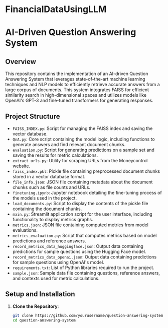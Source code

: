 # FinancialDataUsingLLM

# AI-Driven Question Answering System

## Overview
This repository contains the implementation of an AI-driven Question Answering System that leverages state-of-the-art machine learning techniques and NLP models to efficiently retrieve accurate answers from a large corpus of documents. This system integrates FAISS for efficient similarity search in high-dimensional spaces and utilizes models like OpenAI's GPT-3 and fine-tuned transformers for generating responses.

## Project Structure
- `FAISS_INDEX.py`: Script for managing the FAISS index and saving the vector database.
- `QnA.py`: Core script containing the model logic, including functions to generate answers and find relevant document chunks.
- `evaluation.py`: Script for generating predictions on a sample set and saving the results for metric calculations.
- `extract_urls.py`: Utility for scraping URLs from the Moneycontrol website.
- `faiss_index.pkl`: Pickle file containing preprocessed document chunks stored in a vector database format.
- `file_info.json`: JSON file containing metadata about the document chunks such as file counts and URLs.
- `finetuning.ipynb`: Jupyter notebook detailing the fine-tuning process of the models used in the project.
- `load_documents.py`: Script to display the contents of the pickle file containing the document chunks.
- `main.py`: Streamlit application script for the user interface, including functionality to display metrics graphs.
- `metrics.json`: JSON file containing computed metrics from model evaluations.
- `metrics_evaluation.py`: Script that computes metrics based on model predictions and reference answers.
- `record_metrics_data_huggingface.json`: Output data containing predictions for sample questions using the Hugging Face model.
- `record_metrics_data_openai.json`: Output data containing predictions for sample questions using OpenAI's model.
- `requirements.txt`: List of Python libraries required to run the project.
- `sample.json`: Sample data file containing questions, reference answers, and contexts used for metric calculations.

## Setup and Installation
1. **Clone the Repository**:
   ```bash
   git clone https://github.com/yourusername/question-answering-system.git
   cd question-answering-system

